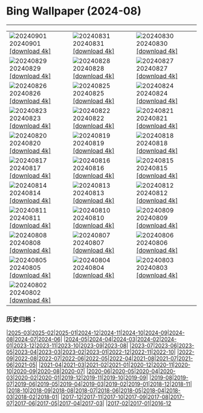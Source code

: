 # Bing Wallpaper (2024-08)
**************

<table><tr><td><img class="wallpaper" src="https://www.bing.com/th?id=OHR.ThamesLondon_EN-IN2201451554_1920x1080.jpg" alt="20240901"> 20240901 <a class="wallpaper_link" href="https://www.bing.com/th?id=OHR.ThamesLondon_EN-IN2201451554_UHD.jpg">[download 4k]</a></td><td><img class="wallpaper" src="https://www.bing.com/th?id=OHR.DjanetAlgeria_EN-IN1880956214_1920x1080.jpg" alt="20240831"> 20240831 <a class="wallpaper_link" href="https://www.bing.com/th?id=OHR.DjanetAlgeria_EN-IN1880956214_UHD.jpg">[download 4k]</a></td><td><img class="wallpaper" src="https://www.bing.com/th?id=OHR.WhaleSharkDay_EN-IN1617510782_1920x1080.jpg" alt="20240830"> 20240830 <a class="wallpaper_link" href="https://www.bing.com/th?id=OHR.WhaleSharkDay_EN-IN1617510782_UHD.jpg">[download 4k]</a></td></tr><tr><td><img class="wallpaper" src="https://www.bing.com/th?id=OHR.CastellfollitSpain_EN-IN0193235815_1920x1080.jpg" alt="20240829"> 20240829 <a class="wallpaper_link" href="https://www.bing.com/th?id=OHR.CastellfollitSpain_EN-IN0193235815_UHD.jpg">[download 4k]</a></td><td><img class="wallpaper" src="https://www.bing.com/th?id=OHR.ParalympicsParis_EN-IN0481603176_1920x1080.jpg" alt="20240828"> 20240828 <a class="wallpaper_link" href="https://www.bing.com/th?id=OHR.ParalympicsParis_EN-IN0481603176_UHD.jpg">[download 4k]</a></td><td><img class="wallpaper" src="https://www.bing.com/th?id=OHR.YoungCaiman_EN-IN9705347910_1920x1080.jpg" alt="20240827"> 20240827 <a class="wallpaper_link" href="https://www.bing.com/th?id=OHR.YoungCaiman_EN-IN9705347910_UHD.jpg">[download 4k]</a></td></tr><tr><td><img class="wallpaper" src="https://www.bing.com/th?id=OHR.PalmyraAtoll_EN-IN9487861231_1920x1080.jpg" alt="20240826"> 20240826 <a class="wallpaper_link" href="https://www.bing.com/th?id=OHR.PalmyraAtoll_EN-IN9487861231_UHD.jpg">[download 4k]</a></td><td><img class="wallpaper" src="https://www.bing.com/th?id=OHR.GolcondaFort_EN-IN3908727493_1920x1080.jpg" alt="20240825"> 20240825 <a class="wallpaper_link" href="https://www.bing.com/th?id=OHR.GolcondaFort_EN-IN3908727493_UHD.jpg">[download 4k]</a></td><td><img class="wallpaper" src="https://www.bing.com/th?id=OHR.KatahdinWoods_EN-IN9245397268_1920x1080.jpg" alt="20240824"> 20240824 <a class="wallpaper_link" href="https://www.bing.com/th?id=OHR.KatahdinWoods_EN-IN9245397268_UHD.jpg">[download 4k]</a></td></tr><tr><td><img class="wallpaper" src="https://www.bing.com/th?id=OHR.PrasatPhanom_EN-IN2102190312_1920x1080.jpg" alt="20240823"> 20240823 <a class="wallpaper_link" href="https://www.bing.com/th?id=OHR.PrasatPhanom_EN-IN2102190312_UHD.jpg">[download 4k]</a></td><td><img class="wallpaper" src="https://www.bing.com/th?id=OHR.OceanCityMD_EN-IN0871145545_1920x1080.jpg" alt="20240822"> 20240822 <a class="wallpaper_link" href="https://www.bing.com/th?id=OHR.OceanCityMD_EN-IN0871145545_UHD.jpg">[download 4k]</a></td><td><img class="wallpaper" src="https://www.bing.com/th?id=OHR.NazcaBooby_EN-IN0321873603_1920x1080.jpg" alt="20240821"> 20240821 <a class="wallpaper_link" href="https://www.bing.com/th?id=OHR.NazcaBooby_EN-IN0321873603_UHD.jpg">[download 4k]</a></td></tr><tr><td><img class="wallpaper" src="https://www.bing.com/th?id=OHR.TetonSunrise_EN-IN0048035143_1920x1080.jpg" alt="20240820"> 20240820 <a class="wallpaper_link" href="https://www.bing.com/th?id=OHR.TetonSunrise_EN-IN0048035143_UHD.jpg">[download 4k]</a></td><td><img class="wallpaper" src="https://www.bing.com/th?id=OHR.FestivalRakhi_EN-IN9632575091_1920x1080.jpg" alt="20240819"> 20240819 <a class="wallpaper_link" href="https://www.bing.com/th?id=OHR.FestivalRakhi_EN-IN9632575091_UHD.jpg">[download 4k]</a></td><td><img class="wallpaper" src="https://www.bing.com/th?id=OHR.HuntingtonBeach_EN-IN9332234048_1920x1080.jpg" alt="20240818"> 20240818 <a class="wallpaper_link" href="https://www.bing.com/th?id=OHR.HuntingtonBeach_EN-IN9332234048_UHD.jpg">[download 4k]</a></td></tr><tr><td><img class="wallpaper" src="https://www.bing.com/th?id=OHR.AlfanzinaLighthouse_EN-IN9099733197_1920x1080.jpg" alt="20240817"> 20240817 <a class="wallpaper_link" href="https://www.bing.com/th?id=OHR.AlfanzinaLighthouse_EN-IN9099733197_UHD.jpg">[download 4k]</a></td><td><img class="wallpaper" src="https://www.bing.com/th?id=OHR.JapanRollerCoaster_EN-IN8774755618_1920x1080.jpg" alt="20240816"> 20240816 <a class="wallpaper_link" href="https://www.bing.com/th?id=OHR.JapanRollerCoaster_EN-IN8774755618_UHD.jpg">[download 4k]</a></td><td><img class="wallpaper" src="https://www.bing.com/th?id=OHR.RedFortID_EN-IN8417084718_1920x1080.jpg" alt="20240815"> 20240815 <a class="wallpaper_link" href="https://www.bing.com/th?id=OHR.RedFortID_EN-IN8417084718_UHD.jpg">[download 4k]</a></td></tr><tr><td><img class="wallpaper" src="https://www.bing.com/th?id=OHR.WatarrkaLizard_EN-IN4528148622_1920x1080.jpg" alt="20240814"> 20240814 <a class="wallpaper_link" href="https://www.bing.com/th?id=OHR.WatarrkaLizard_EN-IN4528148622_UHD.jpg">[download 4k]</a></td><td><img class="wallpaper" src="https://www.bing.com/th?id=OHR.DugiOtokCroatia_EN-IN7497189787_1920x1080.jpg" alt="20240813"> 20240813 <a class="wallpaper_link" href="https://www.bing.com/th?id=OHR.DugiOtokCroatia_EN-IN7497189787_UHD.jpg">[download 4k]</a></td><td><img class="wallpaper" src="https://www.bing.com/th?id=OHR.ElephantsAmboseli_EN-IN6966931510_1920x1080.jpg" alt="20240812"> 20240812 <a class="wallpaper_link" href="https://www.bing.com/th?id=OHR.ElephantsAmboseli_EN-IN6966931510_UHD.jpg">[download 4k]</a></td></tr><tr><td><img class="wallpaper" src="https://www.bing.com/th?id=OHR.TofinoVancouver_EN-IN6327643260_1920x1080.jpg" alt="20240811"> 20240811 <a class="wallpaper_link" href="https://www.bing.com/th?id=OHR.TofinoVancouver_EN-IN6327643260_UHD.jpg">[download 4k]</a></td><td><img class="wallpaper" src="https://www.bing.com/th?id=OHR.JoshuaTreeNP_EN-IN4447271729_1920x1080.jpg" alt="20240810"> 20240810 <a class="wallpaper_link" href="https://www.bing.com/th?id=OHR.JoshuaTreeNP_EN-IN4447271729_UHD.jpg">[download 4k]</a></td><td><img class="wallpaper" src="https://www.bing.com/th?id=OHR.HangCave_EN-IN5640527051_1920x1080.jpg" alt="20240809"> 20240809 <a class="wallpaper_link" href="https://www.bing.com/th?id=OHR.HangCave_EN-IN5640527051_UHD.jpg">[download 4k]</a></td></tr><tr><td><img class="wallpaper" src="https://www.bing.com/th?id=OHR.SpottedOwlet_EN-IN6300276493_1920x1080.jpg" alt="20240808"> 20240808 <a class="wallpaper_link" href="https://www.bing.com/th?id=OHR.SpottedOwlet_EN-IN6300276493_UHD.jpg">[download 4k]</a></td><td><img class="wallpaper" src="https://www.bing.com/th?id=OHR.MichiganLighthouse_EN-IN5667907086_1920x1080.jpg" alt="20240807"> 20240807 <a class="wallpaper_link" href="https://www.bing.com/th?id=OHR.MichiganLighthouse_EN-IN5667907086_UHD.jpg">[download 4k]</a></td><td><img class="wallpaper" src="https://www.bing.com/th?id=OHR.MolokiniHawaii_EN-IN4587072198_1920x1080.jpg" alt="20240806"> 20240806 <a class="wallpaper_link" href="https://www.bing.com/th?id=OHR.MolokiniHawaii_EN-IN4587072198_UHD.jpg">[download 4k]</a></td></tr><tr><td><img class="wallpaper" src="https://www.bing.com/th?id=OHR.HertfordshireLavender_EN-IN4194143744_1920x1080.jpg" alt="20240805"> 20240805 <a class="wallpaper_link" href="https://www.bing.com/th?id=OHR.HertfordshireLavender_EN-IN4194143744_UHD.jpg">[download 4k]</a></td><td><img class="wallpaper" src="https://www.bing.com/th?id=OHR.ImpalaOxpecker_EN-IN3497314730_1920x1080.jpg" alt="20240804"> 20240804 <a class="wallpaper_link" href="https://www.bing.com/th?id=OHR.ImpalaOxpecker_EN-IN3497314730_UHD.jpg">[download 4k]</a></td><td><img class="wallpaper" src="https://www.bing.com/th?id=OHR.WulongKarst_EN-IN3139596004_1920x1080.jpg" alt="20240803"> 20240803 <a class="wallpaper_link" href="https://www.bing.com/th?id=OHR.WulongKarst_EN-IN3139596004_UHD.jpg">[download 4k]</a></td></tr><tr><td><img class="wallpaper" src="https://www.bing.com/th?id=OHR.TrunkBay_EN-IN2631653470_1920x1080.jpg" alt="20240802"> 20240802 <a class="wallpaper_link" href="https://www.bing.com/th?id=OHR.TrunkBay_EN-IN2631653470_UHD.jpg">[download 4k]</a></td><td></td><td></td></tr></table>

### 历史归档：

|[2025-03](/../2025-03/2025-03.md)|[2025-02](/../2025-02/2025-02.md)|[2025-01](/../2025-01/2025-01.md)|[2024-12](/../2024-12/2024-12.md)|[2024-11](/../2024-11/2024-11.md)|[2024-10](/../2024-10/2024-10.md)|[2024-09](/../2024-09/2024-09.md)|[2024-08](/2024-08.md)|[2024-07](/../2024-07/2024-07.md)|[2024-06](/../2024-06/2024-06.md)|
|[2024-05](/../2024-05/2024-05.md)|[2024-04](/../2024-04/2024-04.md)|[2024-03](/../2024-03/2024-03.md)|[2024-02](/../2024-02/2024-02.md)|[2024-01](/../2024-01/2024-01.md)|[2023-12](/../2023-12/2023-12.md)|[2023-11](/../2023-11/2023-11.md)|[2023-10](/../2023-10/2023-10.md)|[2023-09](/../2023-09/2023-09.md)|[2023-08](/../2023-08/2023-08.md)|
|[2023-07](/../2023-07/2023-07.md)|[2023-06](/../2023-06/2023-06.md)|[2023-05](/../2023-05/2023-05.md)|[2023-04](/../2023-04/2023-04.md)|[2023-03](/../2023-03/2023-03.md)|[2023-02](/../2023-02/2023-02.md)|[2023-01](/../2023-01/2023-01.md)|[2022-12](/../2022-12/2022-12.md)|[2022-11](/../2022-11/2022-11.md)|[2022-10](/../2022-10/2022-10.md)|
|[2022-09](/../2022-09/2022-09.md)|[2022-08](/../2022-08/2022-08.md)|[2022-07](/../2022-07/2022-07.md)|[2022-06](/../2022-06/2022-06.md)|[2022-05](/../2022-05/2022-05.md)|[2022-04](/../2022-04/2022-04.md)|[2021-08](/../2021-08/2021-08.md)|[2021-07](/../2021-07/2021-07.md)|[2021-06](/../2021-06/2021-06.md)|[2021-05](/../2021-05/2021-05.md)|
|[2021-04](/../2021-04/2021-04.md)|[2021-03](/../2021-03/2021-03.md)|[2021-02](/../2021-02/2021-02.md)|[2021-01](/../2021-01/2021-01.md)|[2020-12](/../2020-12/2020-12.md)|[2020-11](/../2020-11/2020-11.md)|[2020-10](/../2020-10/2020-10.md)|[2020-09](/../2020-09/2020-09.md)|[2020-08](/../2020-08/2020-08.md)|[2020-07](/../2020-07/2020-07.md)|
|[2020-06](/../2020-06/2020-06.md)|[2020-05](/../2020-05/2020-05.md)|[2020-04](/../2020-04/2020-04.md)|[2020-03](/../2020-03/2020-03.md)|[2020-02](/../2020-02/2020-02.md)|[2020-01](/../2020-01/2020-01.md)|[2019-12](/../2019-12/2019-12.md)|[2019-11](/../2019-11/2019-11.md)|[2019-10](/../2019-10/2019-10.md)|[2019-09](/../2019-09/2019-09.md)|
|[2019-08](/../2019-08/2019-08.md)|[2019-07](/../2019-07/2019-07.md)|[2019-06](/../2019-06/2019-06.md)|[2019-05](/../2019-05/2019-05.md)|[2019-04](/../2019-04/2019-04.md)|[2019-03](/../2019-03/2019-03.md)|[2019-02](/../2019-02/2019-02.md)|[2019-01](/../2019-01/2019-01.md)|[2018-12](/../2018-12/2018-12.md)|[2018-11](/../2018-11/2018-11.md)|
|[2018-10](/../2018-10/2018-10.md)|[2018-09](/../2018-09/2018-09.md)|[2018-08](/../2018-08/2018-08.md)|[2018-07](/../2018-07/2018-07.md)|[2018-06](/../2018-06/2018-06.md)|[2018-05](/../2018-05/2018-05.md)|[2018-04](/../2018-04/2018-04.md)|[2018-03](/../2018-03/2018-03.md)|[2018-02](/../2018-02/2018-02.md)|[2018-01](/../2018-01/2018-01.md)|
|[2017-12](/../2017-12/2017-12.md)|[2017-11](/../2017-11/2017-11.md)|[2017-10](/../2017-10/2017-10.md)|[2017-09](/../2017-09/2017-09.md)|[2017-08](/../2017-08/2017-08.md)|[2017-07](/../2017-07/2017-07.md)|[2017-06](/../2017-06/2017-06.md)|[2017-05](/../2017-05/2017-05.md)|[2017-04](/../2017-04/2017-04.md)|[2017-03](/../2017-03/2017-03.md)|
|[2017-02](/../2017-02/2017-02.md)|[2017-01](/../2017-01/2017-01.md)|[2016-12](/../2016-12/2016-12.md)